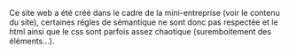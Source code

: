 Ce site web a été créé dans le cadre de la mini-entreprise (voir le contenu du site), certaines régles de sémantique ne sont donc pas respectée et le html ainsi que le css sont parfois assez chaotique (suremboitement des éléments...). 
